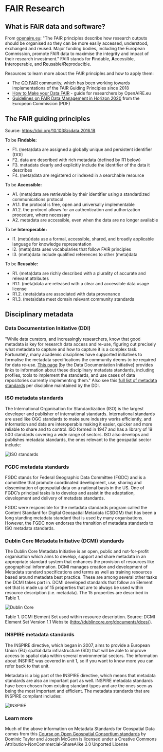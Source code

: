 # FAIR Research
## What is FAIR data and software?
From [openaire.eu](https://www.openaire.eu/how-to-make-your-data-fair): "The FAIR principles describe how research outputs should be organised so they can be more easily accessed, understood, exchanged and reused. Major funding bodies, including the European Commission, promote FAIR data to maximise the integrity and impact of their research investment." FAIR stands for **F**indable, **A**ccessible, **I**nteroperable, and **R**eusable/**R**eproducible.

Resources to learn more about the FAIR principles and how to apply them:
- The [GO FAIR](https://www.go-fair.org/fair-principles/) community, which has been working towards implementations of the FAIR Guiding Principles since 2018 
- [How to Make your Data FAIR](https://www.openaire.eu/how-to-make-your-data-fair) - guide for researchers by OpenAIRE.eu
- [Guidelines on FAIR Data Management in Horizon 2020](https://ec.europa.eu/research/participants/data/ref/h2020/grants_manual/hi/oa_pilot/h2020-hi-oa-data-mgt_en.pdf) from the European Commission (PDF)

## The FAIR guiding principles 

Source: https://doi.org/10.1038/sdata.2016.18

To be **Findable:**

- F1. (meta)data are assigned a globally unique and persistent identifier (DOI)
- F2. data are described with rich metadata (defined by R1 below)
- F3. metadata clearly and explicitly include the identifier of the data it describes
- F4. (meta)data are registered or indexed in a searchable resource

To be **Accessible:**

- A1. (meta)data are retrievable by their identifier using a standardized communications protocol
- A1.1. the protocol is free, open and universally implementable
- A1.2. the protocol allows for an authentication and authorization procedure, where necessary
- A2. metadata are accessible, even when the data are no longer available

To be **Interoperable:**

- I1. (meta)data use a formal, accessible, shared, and broadly applicable language for knowledge representation
- I2. (meta)data uses vocabularies that follow FAIR principles
- I3. (meta)data include qualified references to other (meta)data

To be **Reusable:**

- R1. (meta)data are richly described with a plurality of accurate and relevant attributes
- R1.1. (meta)data are released with a clear and accessible data usage license
- R1.2. (meta)data are associated with data provenance
- R1.3. (meta)data meet domain relevant community standards

## Disciplinary metadata

### Data Documentation Initiative (DDI)
"While data curators, and increasingly researchers, know that good metadata is key for research data access and re-use, figuring out precisely what metadata to capture and how to capture it is a complex task. Fortunately, many academic disciplines have supported initiatives to formalise the metadata specifications the community deems to be required for data re-use. [This page](https://www.dcc.ac.uk/guidance/standards/metadata) [by the Data Documentation Initiative] provides links to information about these disciplinary metadata standards, including profiles, tools to implement the standards, and use cases of data repositories currently implementing them." Also see this [full list of metadata standards](https://www.dcc.ac.uk/guidance/standards/metadata/list) per discipline maintained by the DDI. 

### ISO metadata standards
The International Organisation for Standardization (ISO) is the largest developer and publisher of international standards. International standards are used like OGC standards to make sure industry works efficiently, and information and data are interoperable making it easier, quicker and more reliable to share and to control. ISO formed in 1947 and has a library of 19 500 standards covering a wide range of sectors. ISO also develops and publishes metadata standards, the ones relevant to the geospatial sector include:

![ISO standards](https://user-images.githubusercontent.com/70262847/112447112-3a9a7300-8d51-11eb-8445-0af6b3f366b2.png)

### FGDC metadata standards
FGDC stands for Federal Geographic Data Committee (FGDC) and is a committee that promote coordinated development, use, sharing and dissemination of geospatial data on a national basis in the US. One of FGDC’s principal tasks is to develop and assist in the adaptation, development and delivery of metadata standards.

FGDC were responsible for the metadata standards program called the Content Standard for Digital Geospatial Metadata (CSDGM) that has been a long standing metadata standard that is used by many organisations. However, the FGDC now endorses the transition of metadata standards to ISO metadata standards.

### Dublin Core Metadata Initiative (DCMI) standards
The Dublin Core Metadata Initiative is an open, public and not-for-profit organisation which aims to develop, support and share metadata in an appropriate standard system that enhances the provision of resources like geographical information. DCMI manages creation and development of Metadata standard specifications and terms as well as training resources based around metadata best practice. These are among several other tasks the DCMI takes part in. DCMI developed standards that follow an Element set that is made up of 15 properties that are to always be used within resource description (i.e. metadata). The 15 properties are described in Table 1.

![Dublin Core](https://user-images.githubusercontent.com/70262847/112447204-556ce780-8d51-11eb-82f2-2d5f9bf417cc.png)

Table 1. DCMI Element Set used within resource description. Source: DCMI Element Set Version 1.1 Website (http://dublincore.org/documents/dces/).

### INSPIRE metadata standards
The INSPIRE directive, which began in 2007, aims to provide a European Union (EU) spatial data infrastructure (SDI) that will be able to improve access to spatial data within several environmental sectors. The information about INSPIRE was covered in unit 1, so if you want to know more you can refer back to that unit.

Metadata is a big part of the INSPIRE directive, which means that metadata standards are also an important part as well. INSPIRE metadata standards have been chosen from existing standard types and are the ones seen as being the most important and efficient. The metadata standards that are INSPIRE compliant includes:

![INSPIRE](https://user-images.githubusercontent.com/70262847/112447211-57cf4180-8d51-11eb-936d-e322ca9a1bb2.png)

### Learn more
Much of the above information on Metadata Standards for Geospatial Data comes from this [Course on Open Geospatial Consortium standards](http://learningzone.rspsoc.org.uk/index.php/Learning-Materials/Introduction-to-OGC-Standards/4.2-Geospatial-metadata-standards)  by Dominic Taylor and Joseph McGenn is licensed under a Creative Commons Attribution-NonCommercial-ShareAlike 3.0 Unported License
